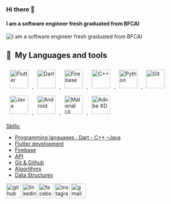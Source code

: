 ### Hi there 👋

#### I am a software engineer fresh graduated from BFCAI
![I am a software engineer fresh graduated from BFCAI](https://scontent-mrs2-2.xx.fbcdn.net/v/t39.30808-6/294842922_1136064753644010_2888633512496601463_n.jpg?_nc_cat=106&ccb=1-7&_nc_sid=09cbfe&_nc_eui2=AeHKFA9jXyJjxMEiY-3O8a7QfWWzbQYQBN99ZbNtBhAE364aeApR97t2gE8BDIjnyZK2EKtyjx_pATFemGn743Ve&_nc_ohc=E0_vEwI33qAAX_3D-W9&_nc_ht=scontent-mrs2-2.xx&oh=00_AfCpiSuHf4n4ps_H7ZPxQaHkmjheyjXUNrmU13OQJL2zcA&oe=63E2A772)


## 🧰 &nbsp;My Languages and tools
<a href="https://flutter.dev/" target="_blank"><img style="margin: 10px" src="https://profilinator.rishav.dev/skills-assets/flutterio-icon.svg" alt="Flutter" height="50" /> 
<a href="https://dart.dev/" target="_blank"><img style="margin: 10px" src="https://profilinator.rishav.dev/skills-assets/dartlang-icon.svg" alt="Dart" height="50" />
<a href="https://firebase.google.com/" target="_blank"><img style="margin: 10px" src="https://profilinator.rishav.dev/skills-assets/firebase.png" alt="Firebase" height="50" />
<a href="https://www.cplusplus.com/" target="_blank"><img style="margin: 10px" src="https://profilinator.rishav.dev/skills-assets/cplusplus-original.svg" alt="C++" height="50" />
<a href="https://www.python.org/" target="_blank"><img style="margin: 10px" src="https://profilinator.rishav.dev/skills-assets/python-original.svg" alt="Python" height="50" />
<a href="https://github.com/" target="_blank"><img style="margin: 10px" src="https://profilinator.rishav.dev/skills-assets/git-scm-icon.svg" alt="Git" height="50" />  
<a href="https://www.java.com/" target="_blank"><img style="margin: 10px" src="https://profilinator.rishav.dev/skills-assets/java-original-wordmark.svg" alt="Java" height="50" /> 
<a href="https://www.android.com/intl/en_in/" target="_blank"><img style="margin: 10px" src="https://profilinator.rishav.dev/skills-assets/android-original-wordmark.svg" alt="Android" height="50" />
<a href="https://mui.com/" target="_blank"><img style="margin: 10px" src="https://profilinator.rishav.dev/skills-assets/mui.png" alt="Material UI" height="50" /> 
<a href="https://www.adobe.com/in/products/xd.html" target="_blank"><img style="margin: 10px" src="https://profilinator.rishav.dev/skills-assets/adobexd.png" alt="Adobe XD" height="50" />

Skills: 
* Programming languages : Dart - C++ –Java 
* Flutter development
* Firebase 
* API 
* Git & Github
* Algorithms 
* Data Structures




[<img src='https://cdn.jsdelivr.net/npm/simple-icons@3.0.1/icons/github.svg' alt='github' height='40'>](https://github.com/ManarAhmeD15)  [<img src='https://cdn.jsdelivr.net/npm/simple-icons@3.0.1/icons/linkedin.svg' alt='linkedin' height='40'>](https://www.linkedin.com/in/manar-ahmed-40198a18a/)  [<img src='https://cdn.jsdelivr.net/npm/simple-icons@3.0.1/icons/facebook.svg' alt='facebook' height='40'>](https://www.facebook.com/profile.php?id=100017214883769)  [<img src='https://cdn.jsdelivr.net/npm/simple-icons@3.0.1/icons/instagram.svg' alt='instagram' height='40'>](https://www.instagram.com/manar15_7/)  [<img src='https://cdn.jsdelivr.net/npm/simple-icons@3.0.1/icons/gmail.svg' alt='gmail' height='40'>](https://mail.google.com/mail/u/mnarahmed945@gmail.com)  

